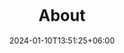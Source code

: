 ---
title: "About"
date: 2024-01-10T13:51:25+06:00
draft: false
description: "this is meta description"
bg_image : "images/bg/page-header.jpg"
---